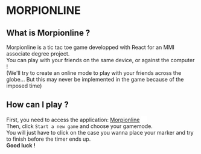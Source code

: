 # MORPIONLINE
## What is Morpionline ?
Morpionline is a tic tac toe game developped with React for an MMI associate degree project.\
You can play with your friends on the same device, or against the computer !\
(We'll try to create an online mode to play with your friends across the globe... But this may never be implemented in the game because of the imposed time)

## How can I play ?
First, you need to access the application: <a href="https://morpionline.netlify.app" target="_blank">Morpionline</a> <img src="/public/external-link.png" style="height: 15px" />\
Then, click `Start a new game` and choose your gamemode.\
You will just have to click on the case you wanna place your marker and try to finish before the timer ends up.\
**Good luck !**
